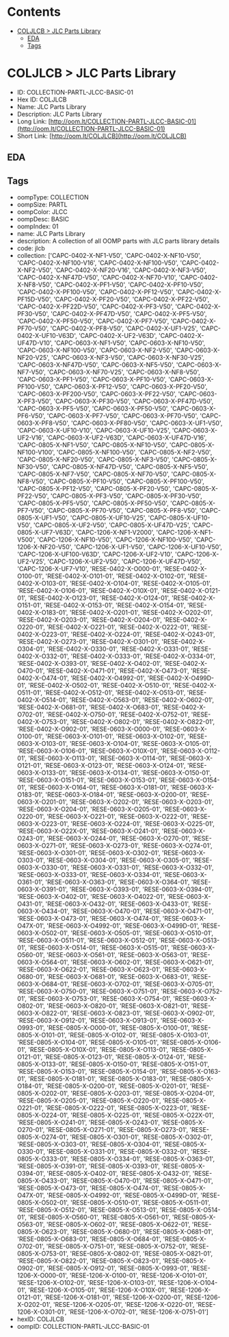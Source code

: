



Contents
========

* [COLJLCB > JLC Parts Library](#coljlcb--jlc-parts-library)
	* [EDA](#eda)
	* [Tags](#tags)

# COLJLCB > JLC Parts Library

- ID: COLLECTION-PARTL-JLCC-BASIC-01
- Hex ID: COLJLCB
- Name: JLC Parts Library
- Description: JLC Parts Library
- Long Link: [http://oom.lt/COLLECTION-PARTL-JLCC-BASIC-01](http://oom.lt/COLLECTION-PARTL-JLCC-BASIC-01)
- Short Link: [http://oom.lt/COLJLCB](http://oom.lt/COLJLCB)

## EDA

## Tags

- oompType: COLLECTION
- oompSize: PARTL
- oompColor: JLCC
- oompDesc: BASIC
- oompIndex: 01
- name: JLC Parts Library
- description: A collection of all OOMP parts with JLC parts library details
- code: jlcb
- collection: ['CAPC-0402-X-NF1-V50', 'CAPC-0402-X-NF10-V50', 'CAPC-0402-X-NF100-V16', 'CAPC-0402-X-NF100-V50', 'CAPC-0402-X-NF2-V50', 'CAPC-0402-X-NF20-V16', 'CAPC-0402-X-NF3-V50', 'CAPC-0402-X-NF47D-V50', 'CAPC-0402-X-NF70-V10', 'CAPC-0402-X-NF8-V50', 'CAPC-0402-X-PF1-V50', 'CAPC-0402-X-PF10-V50', 'CAPC-0402-X-PF100-V50', 'CAPC-0402-X-PF12-V50', 'CAPC-0402-X-PF15D-V50', 'CAPC-0402-X-PF20-V50', 'CAPC-0402-X-PF22-V50', 'CAPC-0402-X-PF22D-V50', 'CAPC-0402-X-PF3-V50', 'CAPC-0402-X-PF30-V50', 'CAPC-0402-X-PF47D-V50', 'CAPC-0402-X-PF5-V50', 'CAPC-0402-X-PF50-V50', 'CAPC-0402-X-PF7-V50', 'CAPC-0402-X-PF70-V50', 'CAPC-0402-X-PF8-V50', 'CAPC-0402-X-UF1-V25', 'CAPC-0402-X-UF10-V63D', 'CAPC-0402-X-UF2-V63D', 'CAPC-0402-X-UF47D-V10', 'CAPC-0603-X-NF1-V50', 'CAPC-0603-X-NF10-V50', 'CAPC-0603-X-NF100-V50', 'CAPC-0603-X-NF2-V50', 'CAPC-0603-X-NF20-V25', 'CAPC-0603-X-NF3-V50', 'CAPC-0603-X-NF30-V25', 'CAPC-0603-X-NF47D-V50', 'CAPC-0603-X-NF5-V50', 'CAPC-0603-X-NF7-V50', 'CAPC-0603-X-NF70-V25', 'CAPC-0603-X-NF8-V50', 'CAPC-0603-X-PF1-V50', 'CAPC-0603-X-PF10-V50', 'CAPC-0603-X-PF100-V50', 'CAPC-0603-X-PF12-V50', 'CAPC-0603-X-PF20-V50', 'CAPC-0603-X-PF200-V50', 'CAPC-0603-X-PF22-V50', 'CAPC-0603-X-PF3-V50', 'CAPC-0603-X-PF30-V50', 'CAPC-0603-X-PF47D-V50', 'CAPC-0603-X-PF5-V50', 'CAPC-0603-X-PF50-V50', 'CAPC-0603-X-PF6-V50', 'CAPC-0603-X-PF7-V50', 'CAPC-0603-X-PF70-V50', 'CAPC-0603-X-PF8-V50', 'CAPC-0603-X-PF80-V50', 'CAPC-0603-X-UF1-V50', 'CAPC-0603-X-UF10-V10', 'CAPC-0603-X-UF10-V25', 'CAPC-0603-X-UF2-V16', 'CAPC-0603-X-UF2-V63D', 'CAPC-0603-X-UF47D-V16', 'CAPC-0805-X-NF1-V50', 'CAPC-0805-X-NF10-V50', 'CAPC-0805-X-NF100-V100', 'CAPC-0805-X-NF100-V50', 'CAPC-0805-X-NF2-V50', 'CAPC-0805-X-NF20-V50', 'CAPC-0805-X-NF3-V50', 'CAPC-0805-X-NF30-V50', 'CAPC-0805-X-NF47D-V50', 'CAPC-0805-X-NF5-V50', 'CAPC-0805-X-NF7-V50', 'CAPC-0805-X-NF70-V50', 'CAPC-0805-X-NF8-V50', 'CAPC-0805-X-PF10-V50', 'CAPC-0805-X-PF100-V50', 'CAPC-0805-X-PF12-V50', 'CAPC-0805-X-PF20-V50', 'CAPC-0805-X-PF22-V50', 'CAPC-0805-X-PF3-V50', 'CAPC-0805-X-PF30-V50', 'CAPC-0805-X-PF5-V50', 'CAPC-0805-X-PF50-V50', 'CAPC-0805-X-PF7-V50', 'CAPC-0805-X-PF70-V50', 'CAPC-0805-X-PF8-V50', 'CAPC-0805-X-UF1-V50', 'CAPC-0805-X-UF10-V25', 'CAPC-0805-X-UF10-V50', 'CAPC-0805-X-UF2-V50', 'CAPC-0805-X-UF47D-V25', 'CAPC-0805-X-UF7-V63D', 'CAPC-1206-X-NF1-V2000', 'CAPC-1206-X-NF1-V500', 'CAPC-1206-X-NF10-V50', 'CAPC-1206-X-NF100-V50', 'CAPC-1206-X-NF20-V50', 'CAPC-1206-X-UF1-V50', 'CAPC-1206-X-UF10-V50', 'CAPC-1206-X-UF100-V63D', 'CAPC-1206-X-UF2-V10', 'CAPC-1206-X-UF2-V25', 'CAPC-1206-X-UF2-V50', 'CAPC-1206-X-UF47D-V50', 'CAPC-1206-X-UF7-V10', 'RESE-0402-X-O000-01', 'RESE-0402-X-O100-01', 'RESE-0402-X-O101-01', 'RESE-0402-X-O102-01', 'RESE-0402-X-O103-01', 'RESE-0402-X-O104-01', 'RESE-0402-X-O105-01', 'RESE-0402-X-O106-01', 'RESE-0402-X-O10X-01', 'RESE-0402-X-O121-01', 'RESE-0402-X-O123-01', 'RESE-0402-X-O124-01', 'RESE-0402-X-O151-01', 'RESE-0402-X-O153-01', 'RESE-0402-X-O154-01', 'RESE-0402-X-O183-01', 'RESE-0402-X-O201-01', 'RESE-0402-X-O202-01', 'RESE-0402-X-O203-01', 'RESE-0402-X-O204-01', 'RESE-0402-X-O220-01', 'RESE-0402-X-O221-01', 'RESE-0402-X-O222-01', 'RESE-0402-X-O223-01', 'RESE-0402-X-O224-01', 'RESE-0402-X-O243-01', 'RESE-0402-X-O273-01', 'RESE-0402-X-O301-01', 'RESE-0402-X-O304-01', 'RESE-0402-X-O330-01', 'RESE-0402-X-O331-01', 'RESE-0402-X-O332-01', 'RESE-0402-X-O333-01', 'RESE-0402-X-O334-01', 'RESE-0402-X-O393-01', 'RESE-0402-X-O402-01', 'RESE-0402-X-O470-01', 'RESE-0402-X-O471-01', 'RESE-0402-X-O473-01', 'RESE-0402-X-O474-01', 'RESE-0402-X-O4992-01', 'RESE-0402-X-O499D-01', 'RESE-0402-X-O502-01', 'RESE-0402-X-O510-01', 'RESE-0402-X-O511-01', 'RESE-0402-X-O512-01', 'RESE-0402-X-O513-01', 'RESE-0402-X-O514-01', 'RESE-0402-X-O563-01', 'RESE-0402-X-O602-01', 'RESE-0402-X-O681-01', 'RESE-0402-X-O683-01', 'RESE-0402-X-O702-01', 'RESE-0402-X-O750-01', 'RESE-0402-X-O752-01', 'RESE-0402-X-O753-01', 'RESE-0402-X-O802-01', 'RESE-0402-X-O822-01', 'RESE-0402-X-O902-01', 'RESE-0603-X-O000-01', 'RESE-0603-X-O100-01', 'RESE-0603-X-O101-01', 'RESE-0603-X-O102-01', 'RESE-0603-X-O103-01', 'RESE-0603-X-O104-01', 'RESE-0603-X-O105-01', 'RESE-0603-X-O106-01', 'RESE-0603-X-O10X-01', 'RESE-0603-X-O112-01', 'RESE-0603-X-O113-01', 'RESE-0603-X-O114-01', 'RESE-0603-X-O121-01', 'RESE-0603-X-O123-01', 'RESE-0603-X-O124-01', 'RESE-0603-X-O133-01', 'RESE-0603-X-O134-01', 'RESE-0603-X-O150-01', 'RESE-0603-X-O151-01', 'RESE-0603-X-O153-01', 'RESE-0603-X-O154-01', 'RESE-0603-X-O164-01', 'RESE-0603-X-O181-01', 'RESE-0603-X-O183-01', 'RESE-0603-X-O184-01', 'RESE-0603-X-O200-01', 'RESE-0603-X-O201-01', 'RESE-0603-X-O202-01', 'RESE-0603-X-O203-01', 'RESE-0603-X-O204-01', 'RESE-0603-X-O205-01', 'RESE-0603-X-O220-01', 'RESE-0603-X-O221-01', 'RESE-0603-X-O222-01', 'RESE-0603-X-O223-01', 'RESE-0603-X-O224-01', 'RESE-0603-X-O225-01', 'RESE-0603-X-O22X-01', 'RESE-0603-X-O241-01', 'RESE-0603-X-O243-01', 'RESE-0603-X-O244-01', 'RESE-0603-X-O270-01', 'RESE-0603-X-O271-01', 'RESE-0603-X-O273-01', 'RESE-0603-X-O274-01', 'RESE-0603-X-O301-01', 'RESE-0603-X-O302-01', 'RESE-0603-X-O303-01', 'RESE-0603-X-O304-01', 'RESE-0603-X-O305-01', 'RESE-0603-X-O330-01', 'RESE-0603-X-O331-01', 'RESE-0603-X-O332-01', 'RESE-0603-X-O333-01', 'RESE-0603-X-O334-01', 'RESE-0603-X-O361-01', 'RESE-0603-X-O363-01', 'RESE-0603-X-O364-01', 'RESE-0603-X-O391-01', 'RESE-0603-X-O393-01', 'RESE-0603-X-O394-01', 'RESE-0603-X-O402-01', 'RESE-0603-X-O4022-01', 'RESE-0603-X-O431-01', 'RESE-0603-X-O432-01', 'RESE-0603-X-O433-01', 'RESE-0603-X-O434-01', 'RESE-0603-X-O470-01', 'RESE-0603-X-O471-01', 'RESE-0603-X-O473-01', 'RESE-0603-X-O474-01', 'RESE-0603-X-O47X-01', 'RESE-0603-X-O4992-01', 'RESE-0603-X-O499D-01', 'RESE-0603-X-O502-01', 'RESE-0603-X-O505-01', 'RESE-0603-X-O510-01', 'RESE-0603-X-O511-01', 'RESE-0603-X-O512-01', 'RESE-0603-X-O513-01', 'RESE-0603-X-O514-01', 'RESE-0603-X-O515-01', 'RESE-0603-X-O560-01', 'RESE-0603-X-O561-01', 'RESE-0603-X-O563-01', 'RESE-0603-X-O564-01', 'RESE-0603-X-O602-01', 'RESE-0603-X-O621-01', 'RESE-0603-X-O622-01', 'RESE-0603-X-O623-01', 'RESE-0603-X-O680-01', 'RESE-0603-X-O681-01', 'RESE-0603-X-O683-01', 'RESE-0603-X-O684-01', 'RESE-0603-X-O702-01', 'RESE-0603-X-O705-01', 'RESE-0603-X-O750-01', 'RESE-0603-X-O751-01', 'RESE-0603-X-O752-01', 'RESE-0603-X-O753-01', 'RESE-0603-X-O754-01', 'RESE-0603-X-O802-01', 'RESE-0603-X-O820-01', 'RESE-0603-X-O821-01', 'RESE-0603-X-O822-01', 'RESE-0603-X-O823-01', 'RESE-0603-X-O902-01', 'RESE-0603-X-O912-01', 'RESE-0603-X-O913-01', 'RESE-0603-X-O993-01', 'RESE-0805-X-O000-01', 'RESE-0805-X-O100-01', 'RESE-0805-X-O101-01', 'RESE-0805-X-O102-01', 'RESE-0805-X-O103-01', 'RESE-0805-X-O104-01', 'RESE-0805-X-O105-01', 'RESE-0805-X-O106-01', 'RESE-0805-X-O10X-01', 'RESE-0805-X-O113-01', 'RESE-0805-X-O121-01', 'RESE-0805-X-O123-01', 'RESE-0805-X-O124-01', 'RESE-0805-X-O133-01', 'RESE-0805-X-O150-01', 'RESE-0805-X-O151-01', 'RESE-0805-X-O153-01', 'RESE-0805-X-O154-01', 'RESE-0805-X-O163-01', 'RESE-0805-X-O181-01', 'RESE-0805-X-O183-01', 'RESE-0805-X-O184-01', 'RESE-0805-X-O200-01', 'RESE-0805-X-O201-01', 'RESE-0805-X-O202-01', 'RESE-0805-X-O203-01', 'RESE-0805-X-O204-01', 'RESE-0805-X-O205-01', 'RESE-0805-X-O220-01', 'RESE-0805-X-O221-01', 'RESE-0805-X-O222-01', 'RESE-0805-X-O223-01', 'RESE-0805-X-O224-01', 'RESE-0805-X-O225-01', 'RESE-0805-X-O22X-01', 'RESE-0805-X-O241-01', 'RESE-0805-X-O243-01', 'RESE-0805-X-O270-01', 'RESE-0805-X-O271-01', 'RESE-0805-X-O273-01', 'RESE-0805-X-O274-01', 'RESE-0805-X-O301-01', 'RESE-0805-X-O302-01', 'RESE-0805-X-O303-01', 'RESE-0805-X-O304-01', 'RESE-0805-X-O330-01', 'RESE-0805-X-O331-01', 'RESE-0805-X-O332-01', 'RESE-0805-X-O333-01', 'RESE-0805-X-O334-01', 'RESE-0805-X-O363-01', 'RESE-0805-X-O391-01', 'RESE-0805-X-O393-01', 'RESE-0805-X-O394-01', 'RESE-0805-X-O402-01', 'RESE-0805-X-O432-01', 'RESE-0805-X-O433-01', 'RESE-0805-X-O470-01', 'RESE-0805-X-O471-01', 'RESE-0805-X-O473-01', 'RESE-0805-X-O474-01', 'RESE-0805-X-O47X-01', 'RESE-0805-X-O4992-01', 'RESE-0805-X-O499D-01', 'RESE-0805-X-O502-01', 'RESE-0805-X-O510-01', 'RESE-0805-X-O511-01', 'RESE-0805-X-O512-01', 'RESE-0805-X-O513-01', 'RESE-0805-X-O514-01', 'RESE-0805-X-O560-01', 'RESE-0805-X-O561-01', 'RESE-0805-X-O563-01', 'RESE-0805-X-O602-01', 'RESE-0805-X-O622-01', 'RESE-0805-X-O623-01', 'RESE-0805-X-O680-01', 'RESE-0805-X-O681-01', 'RESE-0805-X-O683-01', 'RESE-0805-X-O684-01', 'RESE-0805-X-O702-01', 'RESE-0805-X-O751-01', 'RESE-0805-X-O752-01', 'RESE-0805-X-O753-01', 'RESE-0805-X-O802-01', 'RESE-0805-X-O821-01', 'RESE-0805-X-O822-01', 'RESE-0805-X-O823-01', 'RESE-0805-X-O902-01', 'RESE-0805-X-O912-01', 'RESE-0805-X-O993-01', 'RESE-1206-X-O000-01', 'RESE-1206-X-O100-01', 'RESE-1206-X-O101-01', 'RESE-1206-X-O102-01', 'RESE-1206-X-O103-01', 'RESE-1206-X-O104-01', 'RESE-1206-X-O105-01', 'RESE-1206-X-O10X-01', 'RESE-1206-X-O121-01', 'RESE-1206-X-O181-01', 'RESE-1206-X-O200-01', 'RESE-1206-X-O202-01', 'RESE-1206-X-O205-01', 'RESE-1206-X-O220-01', 'RESE-1206-X-O301-01', 'RESE-1206-X-O702-01', 'RESE-1206-X-O751-01']
- hexID: COLJLCB
- oompID: COLLECTION-PARTL-JLCC-BASIC-01
